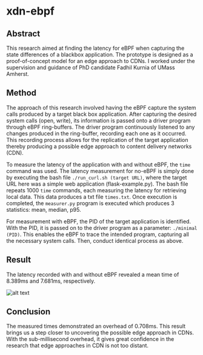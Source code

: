 # xdn-ebpf

## Abstract
This research aimed at finding the latency for eBPF when capturing the state differences of a blackbox application. The prototype is designed as a proof-of-concept model for an edge approach to CDNs. I worked under the supervision and guidance of PhD candidate Fadhil Kurnia of UMass Amherst. 

## Method
The approach of this research involved having the eBPF capture the system calls produced by a target black box application. After capturing the desired system calls (open, write), its information is passed onto a driver program through eBPF ring-buffers. The driver program continuously listened to any changes produced in the ring-buffer, recording each one as it occurred. This recording process allows for the replication of the target application thereby producing a possible edge approach to content delivery networks (CDN).

To measure the latency of the application with and without eBPF, the ```time``` command was used. The latency measurement for no-eBPF is simply done by executing the bash file ```./run_curl.sh (target URL)```, where the target URL here was a simple web application (flask-example.py). The bash file repeats 1000 ```time``` commands, each measuring the latency for retrieving local data. This data produces a txt file ```times.txt```. Once execution is completed, the ```measurer.py``` program is executed which produces 3 statistics: mean, median, p95.

For measurement with eBPF, the PID of the target application is identified. With the PID, it is passed on to the driver program as a parameter: ```./minimal (PID)```. This enables the eBPF to trace the intended program, capturing all the necessary system calls. Then, conduct identical process as above.


## Result
The latency recorded with and without eBPF revealed a mean time of 8.389ms and 7.681ms, respectively.

![alt text](https://github.com/faizfrds/xdn-ebpf/Time%20(ms)%20vs.%20Approach.png?raw=true)

## Conclusion

The measured times demonstrated an overhead of 0.708ms. This result brings us a step closer to uncovering the possible edge approach in CDNs. With the sub-millisecond overhead, it gives great confidence in the research that edge approaches in CDN is not too distant.


